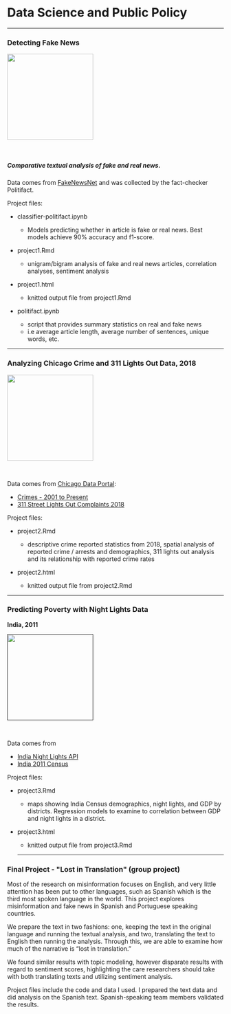 # Data Science and Public Policy

*******************************************************

### Detecting Fake News

[<img src="https://cdn.factcheck.org/UploadedFiles/fakenews.jpg" width="200">](https://www.factcheck.org/2016/11/how-to-spot-fake-news/)

<br>

##### Comparative textual analysis of fake and real news.


Data comes from [FakeNewsNet](https://github.com/KaiDMML/FakeNewsNet/tree/old-version) and was collected by the fact-checker Politifact.

Project files:

- classifier-politifact.ipynb
  - Models predicting whether in article is fake or real news. Best models achieve 90% accuracy and f1-score.
  
  
- project1.Rmd
  - unigram/bigram analysis of fake and real news articles, correlation analyses, sentiment analysis


- project1.html
  - knitted output file from project1.Rmd 
  
  
- politifact.ipynb
  - script that provides summary statistics on real and fake news
  - i.e average article length, average number of sentences, unique words, etc.
  
  
  
  
*******************************************************


### Analyzing Chicago Crime and 311 Lights Out Data, 2018

[<img src="https://311.chicago.gov/resource/1579238270000/communityLogo" width="200">](https://311.chicago.gov/s/?language=en_US)

<br>

Data comes from [Chicago Data Portal](https://data.cityofchicago.org/):
  - [Crimes - 2001 to Present](https://data.cityofchicago.org/Public-Safety/Crimes-2001-to-Present/ijzp-q8t2/data)
  - [311 Street Lights Out Complaints 2018](https://data.cityofchicago.org/Service-Requests/311-Service-Requests-Street-Lights-All-Out-Histori/zuxi-7xem)


Project files:

- project2.Rmd
  - descriptive crime reported statistics from 2018, spatial analysis of reported crime / arrests and demographics, 311 lights out analysis and its relationship with reported crime rates


- project2.html
  - knitted output file from project2.Rmd 
  
  
  
*******************************************************

### Predicting Poverty with Night Lights Data

**India, 2011**

[<img src="https://img.etimg.com/thumb/msid-58165420,width-640,resizemode-4,imgsize-92949/india-from-space.jpg" width="200">]()

<br>

Data comes from 
  - [India Night Lights API](http://india.nightlights.io/#/nation/2006/12)
  - [India 2011 Census](https://censusindia.gov.in/2011-common/censusdata2011.html)


Project files:

- project3.Rmd
  - maps showing India Census demographics, night lights, and GDP by districts. Regression models to examine to correlation between GDP and night lights in a district.  


- project3.html
  - knitted output file from project3.Rmd 
  
  
  *******************************************************

### Final Project - "Lost in Translation" (group project)

Most of the research on misinformation focuses on English, and very little attention has been put to other languages, such as Spanish which is the third most spoken language in the world. This project explores misinformation and fake news inSpanish and Portuguese speaking countries.

We prepare the text in two fashions: one, keeping the text in the original language and running the textual analysis, and two, translating the text to English then running the analysis. Through this, we are able to examine how much of the narrative is “lost in translation.”

We found similar results with topic modeling, however disparate results with regard to sentiment scores, highlighting the care researchers should take with both translating texts and utilizing sentiment analysis.

Project files include the code and data I used. I prepared the text data and did analysis on the Spanish text. Spanish-speaking team members validated the results.


